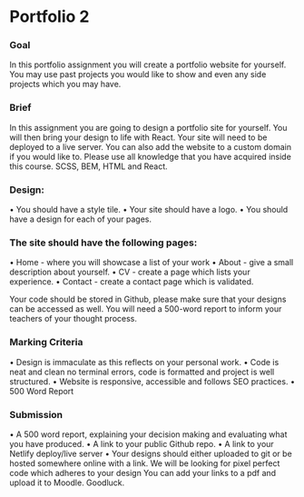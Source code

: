 # Portfolio 2

### Goal
In this portfolio assignment you will create a portfolio website for yourself. You may use past
projects you would like to show and even any side projects which you may have.

### Brief
In this assignment you are going to design a portfolio site for yourself. You will then bring your
design to life with React. Your site will need to be deployed to a live server. You can also add
the website to a custom domain if you would like to.
Please use all knowledge that you have acquired inside this course. SCSS, BEM, HTML and
React.

### Design:
• You should have a style tile.
• Your site should have a logo.
• You should have a design for each of your pages.

### The site should have the following pages:
• Home - where you will showcase a list of your work
• About - give a small description about yourself.
• CV - create a page which lists your experience.
• Contact - create a contact page which is validated.

Your code should be stored in Github, please make sure that your designs can be accessed as
well. You will need a 500-word report to inform your teachers of your thought process.

### Marking Criteria
• Design is immaculate as this reflects on your personal work.
• Code is neat and clean no terminal errors, code is formatted and project is well
structured.
• Website is responsive, accessible and follows SEO practices.
• 500 Word Report

### Submission
• A 500 word report, explaining your decision making and evaluating what you have
produced.
• A link to your public Github repo.
• A link to your Netlify deploy/live server
• Your designs should either uploaded to git or be hosted somewhere online with a link.
We will be looking for pixel perfect code which adheres to your design
You can add your links to a pdf and upload it to Moodle. Goodluck.
